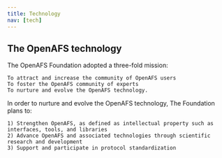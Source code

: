 ```yaml
---
title: Technology
nav: [tech]
---
```


## The OpenAFS technology ##

The OpenAFS Foundation adopted a three-fold mission:

    To attract and increase the community of OpenAFS users
    To foster the OpenAFS community of experts
    To nurture and evolve the OpenAFS technology.

In order to nurture and evolve the OpenAFS technology, The Foundation plans to:

    1) Strengthen OpenAFS, as defined as intellectual property such as interfaces, tools, and libraries
    2) Advance OpenAFS and associated technologies through scientific research and development
    3) Support and participate in protocol standardization
